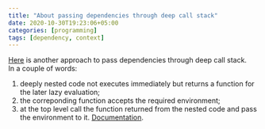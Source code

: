 ```yaml
---
title: "About passing dependencies through deep call stack"
date: 2020-10-30T19:23:06+05:00
categories: [programming]
tags: [dependency, context]
---
```

[Here](https://github.com/dry-python/returns#requirescontext-container) is another approach to pass dependencies through deep call stack.  
In a couple of words: 
1. deeply nested code not executes immediately but returns a function for the later lazy evaluation;
2. the correponding function accepts the required environment;
3. at the top level call the function returned from the nested code and pass the environment to it.
[Documentation](https://returns.readthedocs.io/en/latest/pages/context.html).  

